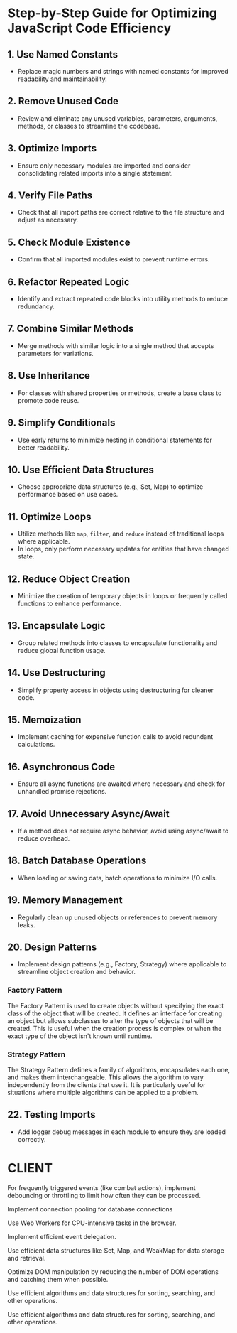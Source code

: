 # Step-by-Step Guide for Optimizing JavaScript Code Efficiency

## 1. Use Named Constants
- Replace magic numbers and strings with named constants for improved readability and maintainability.

## 2. Remove Unused Code
- Review and eliminate any unused variables, parameters, arguments, methods, or classes to streamline the codebase.

## 3. Optimize Imports
- Ensure only necessary modules are imported and consider consolidating related imports into a single statement.

## 4. Verify File Paths
- Check that all import paths are correct relative to the file structure and adjust as necessary.

## 5. Check Module Existence
- Confirm that all imported modules exist to prevent runtime errors.

## 6. Refactor Repeated Logic
- Identify and extract repeated code blocks into utility methods to reduce redundancy.

## 7. Combine Similar Methods
- Merge methods with similar logic into a single method that accepts parameters for variations.

## 8. Use Inheritance
- For classes with shared properties or methods, create a base class to promote code reuse.

## 9. Simplify Conditionals
- Use early returns to minimize nesting in conditional statements for better readability.

## 10. Use Efficient Data Structures
- Choose appropriate data structures (e.g., Set, Map) to optimize performance based on use cases.

## 11. Optimize Loops
- Utilize methods like `map`, `filter`, and `reduce` instead of traditional loops where applicable.
- In loops, only perform necessary updates for entities that have changed state.

## 12. Reduce Object Creation
- Minimize the creation of temporary objects in loops or frequently called functions to enhance performance.

## 13. Encapsulate Logic
- Group related methods into classes to encapsulate functionality and reduce global function usage.

## 14. Use Destructuring
- Simplify property access in objects using destructuring for cleaner code.

## 15. Memoization
- Implement caching for expensive function calls to avoid redundant calculations.

## 16. Asynchronous Code
- Ensure all async functions are awaited where necessary and check for unhandled promise rejections.

## 17. Avoid Unnecessary Async/Await
- If a method does not require async behavior, avoid using async/await to reduce overhead.

## 18. Batch Database Operations
- When loading or saving data, batch operations to minimize I/O calls.

## 19. Memory Management
- Regularly clean up unused objects or references to prevent memory leaks.

## 20. Design Patterns
- Implement design patterns (e.g., Factory, Strategy) where applicable to streamline object creation and behavior.

### Factory Pattern
The Factory Pattern is used to create objects without specifying the exact class of the object that will be created. It defines an interface for creating an object but allows subclasses to alter the type of objects that will be created. This is useful when the creation process is complex or when the exact type of the object isn't known until runtime.

### Strategy Pattern
The Strategy Pattern defines a family of algorithms, encapsulates each one, and makes them interchangeable. This allows the algorithm to vary independently from the clients that use it. It is particularly useful for situations where multiple algorithms can be applied to a problem.

## 22. Testing Imports
- Add logger debug messages in each module to ensure they are loaded correctly.



# CLIENT

For frequently triggered events (like combat actions), implement debouncing or throttling to limit how often they can be processed.

Implement connection pooling for database connections

Use Web Workers for CPU-intensive tasks in the browser.

Implement efficient event delegation.

Use efficient data structures like Set, Map, and WeakMap for data storage and retrieval.

Optimize DOM manipulation by reducing the number of DOM operations and batching them when possible.

Use efficient algorithms and data structures for sorting, searching, and other operations.

Use efficient algorithms and data structures for sorting, searching, and other operations.

